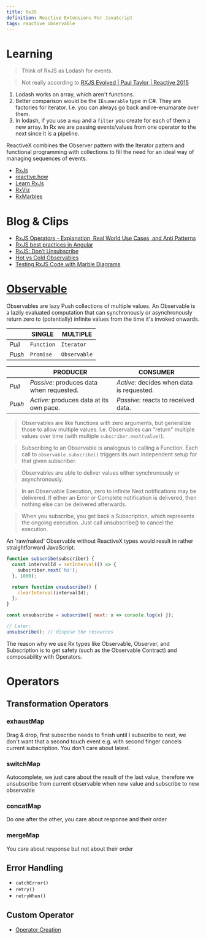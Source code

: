 ```yaml
---
title: RxJS
definition: Reactive Extensions For JavaScript
tags: reactive observable
---
```


# Learning

> Think of RxJS as Lodash for events.

> Not really according to [RXJS Evolved | Paul Taylor | Reactive 2015](https://youtu.be/QhjALubBQPg?t=1699)

1. Lodash works on array, which aren't functions.
2. Better comparison would be the `IEnumerable` type in C#. They are factories for iterator. I.e. you can always go back
   and re-enumarate over them.
3. In lodash, if you use a `map` and a `filter` you create for each of them a new array. In Rx we are passing events/values
   from one operator to the next since it is a pipeline.

ReactiveX combines the Observer pattern with the Iterator pattern and functional programming with collections to fill
the need for an ideal way of managing sequences of events.

- [RxJs](https://rxjs-dev.firebaseapp.com/guide/overview)
- [reactive.how](https://reactive.how/)
- [Learn RxJs](https://www.learnrxjs.io/)
- [RxViz](https://rxviz.com/)
- [RxMarbles](https://rxmarbles.com/)

# Blog & Clips

- [RxJS Operators - Explanation, Real World Use Cases, and Anti Patterns](https://www.youtube.com/watch?v=Dsku0F4lU3A)
- [RxJS best practices in Angular](https://blog.strongbrew.io/rxjs-best-practices-in-angular/)
- [RxJS: Don’t Unsubscribe](https://medium.com/@benlesh/rxjs-dont-unsubscribe-6753ed4fda87)
- [Hot vs Cold Observables](https://medium.com/@benlesh/hot-vs-cold-observables-f8094ed53339)
- [Testing RxJS Code with Marble Diagrams](https://github.com/ReactiveX/rxjs/blob/master/docs_app/content/guide/testing/marble-testing.md)

# [Observable](https://rxjs-dev.firebaseapp.com/guide/observable)

Observables are lazy Push collections of multiple values. An Observable is a lazily evaluated computation that can
synchronously or asynchronously return zero to (potentially) infinite values from the time it's invoked onwards.

|        | SINGLE     | MULTIPLE     |
| ------ | ---------- | ------------ |
| _Pull_ | `Function` | `Iterator`   |
| _Push_ | `Promise`  | `Observable` |

|        | PRODUCER                                 | CONSUMER                                  |
| ------ | ---------------------------------------- | ----------------------------------------- |
| _Pull_ | _Passive:_ produces data when requested. | _Active:_ decides when data is requested. |
| _Push_ | _Active:_ produces data at its own pace. | _Passive:_ reacts to received data.       |

> Observables are like functions with zero arguments, but generalize those to allow multiple values.
> I.e. Observables can "return" multiple values over time (with multiple `subscriber.next(value)`).

> Subscribing to an Observable is analogous to calling a Function.
> Each call to `observable.subscribe()` triggers its own independent setup for that given subscriber.

> Observables are able to deliver values either synchronously or asynchronously.

> In an Observable Execution, zero to infinite Next notifications may be delivered. If either an Error or Complete
> notification is delivered, then nothing else can be delivered afterwards.

> When you subscribe, you get back a Subscription, which represents the ongoing execution. Just call unsubscribe()
> to cancel the execution.

An 'raw/naked' Observable without ReactiveX types would result in rather straightforward JavaScript.

```javascript
function subscribe(subscriber) {
  const intervalId = setInterval(() => {
    subscriber.next('hi');
  }, 1000);

  return function unsubscribe() {
    clearInterval(intervalId);
  };
}

const unsubscribe = subscribe({ next: x => console.log(x) });

// Later:
unsubscribe(); // dispose the resources
```

The reason why we use Rx types like Observable, Observer, and Subscription is to get safety (such as the Observable
Contract) and composability with Operators.

# Operators

## Transformation Operators

### exhaustMap

Drag & drop, first subscribe needs to finish until I subscribe to next, we don't want that a second touch event e.g.
with second finger cancels current subscription. You don't care about latest.

### switchMap

Autocomplete, we just care about the result of the last value, therefore we unsubscribe from current observable when
new value and subscribe to new observable

### concatMap

Do one after the other, you care about response and their order

### mergeMap

You care about response but not about their order

## Error Handling

- `catchError()`
- `retry()`
- `retryWhen()`

## Custom Operator

- [Operator Creation](https://github.com/ReactiveX/rxjs/blob/master/doc/operator-creation.md)
